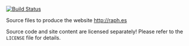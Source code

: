 [![Build Status](https://travis-ci.org/galaktor/raph.es.svg?branch=master)](https://travis-ci.org/galaktor/raph.es)

Source files to produce the website http://raph.es

Source code and site content are licensed separately! Please refer to the `LICENSE` file for details.


